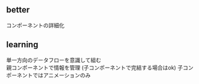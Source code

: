## better 
コンポーネントの詳細化 

## learning
単一方向のデータフローを意識して組む  
親コンポーネントで情報を管理  (子コンポーネントで完結する場合はok)
子コンポーネントではアニメーションのみ  
